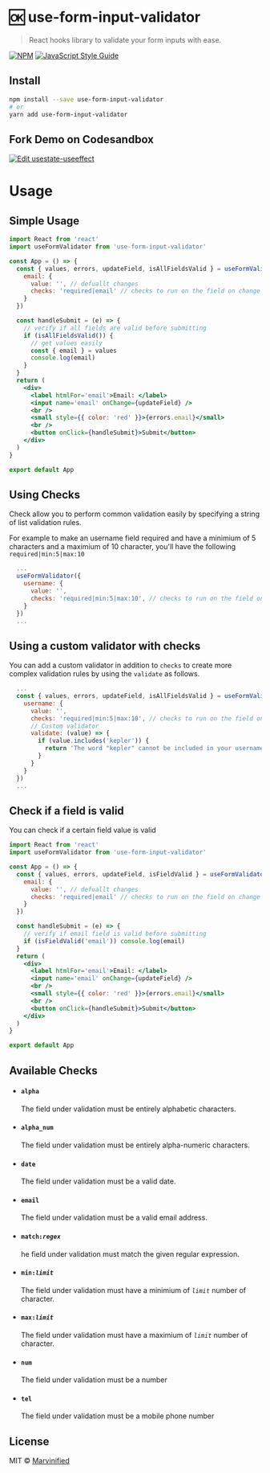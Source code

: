 # 🆗 use-form-input-validator

> React hooks library to validate your form inputs with ease.

[![NPM](https://img.shields.io/npm/v/use-form-input-validator.svg)](https://www.npmjs.com/package/use-form-input-validator) [![JavaScript Style Guide](https://img.shields.io/badge/code_style-standard-brightgreen.svg)](https://standardjs.com)

## Install

```bash
npm install --save use-form-input-validator
# or
yarn add use-form-input-validator
```

## Fork Demo on Codesandbox

[![Edit usestate-useeffect](https://codesandbox.io/static/img/play-codesandbox.svg)](https://codesandbox.io/s/use-file-upload-jrbe2)

# Usage

## Simple Usage

```jsx
import React from 'react'
import useFormValidator from 'use-form-input-validator'

const App = () => {
  const { values, errors, updateField, isAllFieldsValid } = useFormValidator({
    email: {
      value: '', // defuallt changes
      checks: 'required|email' // checks to run on the field on change
    }
  })

  const handleSubmit = (e) => {
    // verify if all fields are valid before submitting
    if (isAllFieldsValid()) {
      // get values easily
      const { email } = values
      console.log(email)
    }
  }
  return (
    <div>
      <label htmlFor='email'>Email: </label>
      <input name='email' onChange={updateField} />
      <br />
      <small style={{ color: 'red' }}>{errors.email}</small>
      <br />
      <button onClick={handleSubmit}>Submit</button>
    </div>
  )
}

export default App
```

## Using Checks

Check allow you to perform common validation easily by specifying a string of list validation rules.

For example to make an username field required and have a minimium of 5 characters and a maximium of 10 character, you'll have the following `required|min:5|max:10`

```jsx
  ...
  useFormValidator({
    username: {
      value: '',
      checks: 'required|min:5|max:10', // checks to run on the field on input change
    }
  })
  ...
```

## Using a custom validator with checks

You can add a custom validator in addition to `checks` to create more complex validation rules by using the `validate` as follows.

```jsx
  ...
  const { values, errors, updateField, isAllFieldsValid } = useFormValidator({
    username: {
      value: '',
      checks: 'required|min:5|max:10', // checks to run on the field on change
      // Custom validator
      validate: (value) => {
        if (value.includes('kepler')) {
          return 'The word "kepler" cannot be included in your username'
        }
      }
    }
  })
  ...
```

## Check if a field is valid

You can check if a certain field value is valid

```jsx
import React from 'react'
import useFormValidator from 'use-form-input-validator'

const App = () => {
  const { values, errors, updateField, isFieldValid } = useFormValidator({
    email: {
      value: '', // defuallt changes
      checks: 'required|email' // checks to run on the field on change
    }
  })

  const handleSubmit = (e) => {
    // verify if email field is valid before submitting
    if (isFieldValid('email')) console.log(email)
  }
  return (
    <div>
      <label htmlFor='email'>Email: </label>
      <input name='email' onChange={updateField} />
      <br />
      <small style={{ color: 'red' }}>{errors.email}</small>
      <br />
      <button onClick={handleSubmit}>Submit</button>
    </div>
  )
}

export default App
```

## Available Checks

- #### `alpha`

  The field under validation must be entirely alphabetic characters.

- #### `alpha_num`

  The field under validation must be entirely alpha-numeric characters.

- #### `date`

  The field under validation must be a valid date.

- #### `email`

  The field under validation must be a valid email address.

- #### `match:`_`regex`_

  he field under validation must match the given regular expression.

- #### `min:`_`limit`_

  The field under validation must have a minimium of _`limit`_ number of character.

- #### `max:`_`limit`_

  The field under validation must have a maximium of _`limit`_ number of character.

- #### `num`

  The field under validation must be a number

- #### `tel`

  The field under validation must be a mobile phone number

## License

MIT © [Marvinified](https://github.com/Marvinified)
